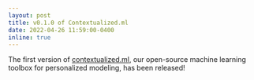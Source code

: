 ```yaml
---
layout: post
title: v0.1.0 of Contextualized.ml
date: 2022-04-26 11:59:00-0400
inline: true
---
```


The first version of [contextualized.ml](https://contextualized.ml), our 
open-source machine learning toolbox for personalized modeling, 
has been released!

